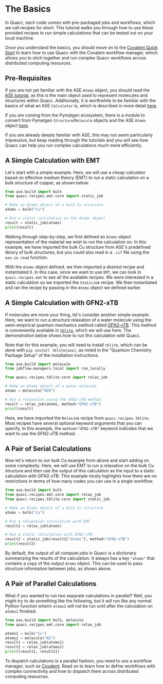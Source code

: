 # The Basics

In Quacc, each code comes with pre-packaged jobs and workflows, which we call recipes for short. This tutorial walks you through how to use these provided recipes to run simple calculations that can be tested out on your local machine.

Once you understand the basics, you should move on to the [Covalent Quick Start](covalent.md) to learn how to use Quacc with the Covalent workflow manager, which allows you to stich together and run complex Quacc workflows across distributed computing resources.

## Pre-Requisites

If you are not yet familiar with the ASE `Atoms` object, you should read the [ASE tutorial](https://wiki.fysik.dtu.dk/ase/ase/atoms.html), as this is the main object used to represent molecules and structures within Quacc. Additionally, it is worthwhile to be familiar with the basics of what an ASE `Calculator` is, which is described in more detail [here](https://wiki.fysik.dtu.dk/ase/ase/calculators/calculators.html).

If you are coming from the Pymatgen ecosystem, there is a module to convert from Pymatgen `Structure`/`Molecule` objects and the ASE `Atoms` object [here](https://pymatgen.org/pymatgen.io.ase.html).

If you are already deeply familiar with ASE, this may not seem particularly impressive, but keep reading through the tutorials and you will see how Quacc can help you run complex calculations much more efficiently.

## A Simple Calculation with EMT

Let's start with a simple example. Here, we will use a cheap calculator based on effective medium theory (EMT) to run a static calculation on a bulk structure of copper, as shown below.

```python
from ase.build import bulk
from quacc.recipes.emt.core import static_job

# Make an Atoms object of a bulk Cu structure
atoms = bulk("Cu")

# Run a static calculation on the Atoms object
result = static_job(atoms)
print(result)
```

Walking through step-by-step, we first defined an `Atoms` object representation of the material we wish to run the calculation on. In this example, we have imported the bulk Cu structure from ASE's predefined library of bulk structures, but you could also read in a `.cif` file using the `ase.io.read` function.

With the `Atoms` object defined, we then imported a desired recipe and instantiated it. In this case, since we want to use `EMT`, we can look in `quacc.recipes.emt` to see all the available recipes. We were interested in a static calculation so we imported the `StaticJob` recipe. We then instantiated and ran the recipe by passing in the `Atoms` object we defined earlier.

## A Simple Calculation with GFN2-xTB

If molecules are more your thing, let's consider another simple example. Here, we want to run a structure relaxation of a water molecule using the semi-empirical quantum mechanics method called [GFN2-xTB](https://doi.org/10.1021/acs.jctc.8b01176). This method is conveniently available in [`tblite`](https://github.com/tblite/tblite), which we will use here. The demonstration below shows how to run this calculation with Quacc.

Note that for this example, you will need to install `tblite`, which can be done with `pip install tblite[ase]`, as noted in the "Quantum Chemistry Package Setup" of the installation instructions.

```python
from ase.build import molecule
from jobflow.managers.local import run_locally

from quacc.recipes.tblite.core import relax_job

# Make an Atoms object of a water molecule
atoms = molecule("H2O")

# Run a relaxation using the GFN2-xTB method
result = relax_job(atoms, method="GFN2-xTB")
print(result)
```

Here, we have imported the `RelaxJob` recipe from `quacc.recipes.tblite`. Most recipes have several optional keyword arguments that you can specify. In this example, the `method="GFN2-xTB"` keyword indicates that we want to use the GFN2-xTB method.

## A Pair of Serial Calculations

Now let's return to our bulk Cu example from above and start adding on some complexity. Here, we will use EMT to run a relaxation on the bulk Cu structure and then use the output of this calculation as the input to a static calculation with GFN2-xTB. This example nicely highlights how there are no restrictions in terms of how many codes you can use in a single workflow.

```python
from ase.build import bulk
from quacc.recipes.emt.core import relax_job
from quacc.recipes.tblite.core import static_job

# Make an Atoms object of a bulk Cu structure
atoms = bulk("Cu")

# Run a relaxation calculation with EMT
result1 = relax_job(atoms)

# Run a static calculation with GFN2-xTB
result2 = static_job(result1["atoms"], method="GFN2-xTB")
print(result2)
```

By default, the output of all compute jobs in Quacc is a dictionary summarizing the results of the calculation. It always has a key `"atoms"` that contains a copy of the output `Atoms` object. This can be used to pass structure information between jobs, as shown above.

## A Pair of Parallel Calculations

What if you wanted to run two separate calculations in parallel? Well, you might try to do something like the following, but it will run like any normal Python function wherin `atoms2` will not be run until after the calculation on `atoms1` finished.

```python
from ase.build import bulk, molecule
from quacc.recipes.emt.core import relax_job

atoms1 = bulk("Cu")
atoms2 = molecule("N2")
result1 = relax_job(atoms1)
result2 = relax_job(atoms2)
print([result1, result2])
```

To dispatch calculations in a parallel fashion, you need to use a workflow manager, such as [Covalent](covalent.md). Read on to learn how to define workflows with complex connectivity and how to dispatch them across distributed computing resources.

